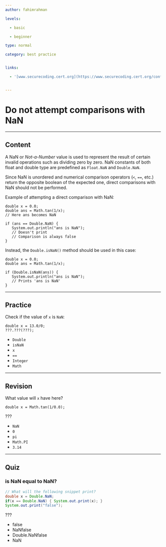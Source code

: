 ```yaml
---
author: fahimrahman

levels:

  - basic

  - beginner

type: normal

category: best practice


links:

  - '[www.securecoding.cert.org](https://www.securecoding.cert.org/confluence/display/java/NUM07-J.+Do+not+attempt+comparisons+with+NaN){website}'


---
```


# Do not attempt comparisons with NaN

---
## Content

A NaN or *Not-a-Number* value is used to represent the result of certain invalid operations such as dividing zero by zero. NaN constants of both float and double type are predefined as `Float.NaN` and `Double.NaN`.

Since NaN is unordered and numerical comparison operators (`<`, `==`, etc.) return the opposite boolean of the expected one, direct comparisons with NaN should not be performed.

Example of attempting a direct comparison with NaN:
```
double x = 0.0;
double ans = Math.tan(1/x);
// Here ans becomes NaN

if (ans == Double.NaN) {
   System.out.println("ans is NaN");
   // Doesn't print
   // Comparison is always false
}
```
Instead, the `Double.isNaN()` method should be used in this case:
```
double x = 0.0;
double ans = Math.tan(1/x);

if (Double.isNaN(ans)) {
   System.out.println("ans is NaN");
   // Prints 'ans is NaN'
}
```

---
## Practice

Check if the value of `x` is `NaN`:
```
double x = 13.0/0;
???.???(???);
```


* `Double`
* `isNaN`
* `x`
* `==`
* `Integer`
* `Math`

---
## Revision

What value will `x` have here?
```
double x = Math.tan(1/0.0);
```
???

* `NaN`
* `0`
* `pi`
* `Math.PI`
* `3.14`

---
## Quiz 
### is NaN equal to NaN?

```java
// What will the following snippet print?
double x = Double.NaN;
if(x == Double.NaN) { System.out.print(x); }
System.out.print("false");
```

 ???

* false
* NaNfalse
* Double.NaNfalse
* NaN
 
